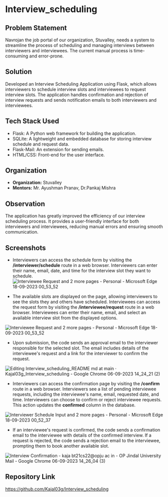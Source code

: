 # Interview_scheduling

## Problem Statement

Navrojan the job portal of our organization, Stuvalley, needs a system to streamline the process of scheduling and managing interviews between interviewers and interviewees. The current manual process is time-consuming and error-prone.

## Solution

Developed an Interview Scheduling Application using Flask, which allows interviewers to schedule interview slots and interviewees to request interview slots. The application handles confirmation and rejection of interview requests and sends notification emails to both interviewers and interviewees.

## Tech Stack Used

- Flask: A Python web framework for building the application.
- SQLite: A lightweight and embedded database for storing interview schedule and request data.
- Flask-Mail: An extension for sending emails.
- HTML/CSS: Front-end for the user interface.

## Organization

- **Organization:** Stuvalley
- **Mentors:** Mr. Ayushman Pranav, Dr.Pankaj Mishra

## Observation

The application has greatly improved the efficiency of our interview scheduling process. It provides a user-friendly interface for both interviewers and interviewees, reducing manual errors and ensuring smooth communication.

## Screenshots
- Interviewers can access the schedule form by visiting the **/interviewer/schedule** route in a web browser. Interviewers can enter their name, email, date, and time for the interview slot they want to schedule.
  ![Interviewee Request and 2 more pages - Personal - Microsoft​ Edge 18-09-2023 00_53_52](https://github.com/Kajal03g/Interview_scheduling/assets/120003423/0c6b08b7-fcd7-48eb-929c-77bc40cebfab)

- The available slots are displayed on the page, allowing interviewers to see the slots they and others have scheduled. Interviewees can access the request form by visiting the **/interviewee/request** route in a web browser. Interviewees can enter their name, email, and select an available interview slot from the displayed options.

![Interviewee Request and 2 more pages - Personal - Microsoft​ Edge 18-09-2023 00_53_52](https://github.com/Kajal03g/Interview_scheduling/assets/120003423/3d306861-0ce3-49a8-a671-4d12db579352)


- Upon submission, the code sends an approval email to the interviewer responsible for the selected slot. The email includes details of the interviewee's request and a link for the interviewer to confirm the request.

![Editing Interview_scheduling_README md at main · Kajal03g_Interview_scheduling - Google Chrome 06-09-2023 14_24_21 (2)](https://github.com/Kajal03g/Interview_scheduling/assets/120003423/9b9b1e30-24c5-450b-aa38-5bca4969d30f)

- Interviewers can access the confirmation page by visiting the **/confirm** route in a web browser. Interviewers see a list of pending interviewee requests, including the interviewee's name, email, requested date, and time. Interviewers can choose to confirm or reject interviewee requests. This action updates the **confirmed** column in the database.

![Interviewer Schedule Input and 2 more pages - Personal - Microsoft​ Edge 18-09-2023 00_52_37](https://github.com/Kajal03g/Interview_scheduling/assets/120003423/dccd331e-d030-4069-a01a-6191ffd29dd2)

- If an interviewee's request is confirmed, the code sends a confirmation email to the interviewee with details of the confirmed interview.
If a request is rejected, the code sends a rejection email to the interviewee, prompting them to book another available slot.

![Interview Confirmation - kaja bt21cs22@opju ac in - OP Jindal University Mail - Google Chrome 06-09-2023 14_26_04 (3)](https://github.com/Kajal03g/Interview_scheduling/assets/120003423/f0f1c804-58d0-4821-b0e4-b0ecbdf25166)



## Repository Link

https://github.com/Kajal03g/Interview_scheduling

